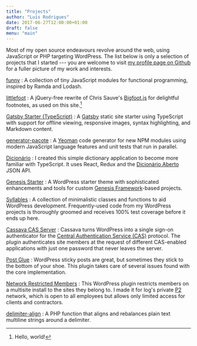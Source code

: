 ```yaml
---
title: "Projects"
author: "Luís Rodrigues"
date: 2017-06-27T12:00:00+01:00
draft: false
menu: "main"
---
```


Most of my open source endeavours revolve around the web, using JavaScript or PHP targeting WordPress. The list below is only a selection of projects that I started --- you are welcome to visit [my profile page on Github](https://github.com/goblindegook/) for a fuller picture of my work and interests.

[funny](https://github.com/goblindegook/funny)
: A collection of tiny JavaScript modules for functional programming, inspired by Ramda and Lodash.

[littlefoot](https://www.npmjs.com/package/littlefoot)
: A jQuery-free rewrite of Chris Sauve's [Bigfoot.js](http://www.bigfootjs.com) for delightful footnotes, as used on this site.[^littlefoot]

[Gatsby Starter (TypeScript)](https://github.com/goblindegook/gatsby-starter-typescript)
: A [Gatsby](https://www.gatsbyjs.org) static site starter using TypeScript with support for offline viewing, responsive images, syntax highlighting, and Markdown content.

[generator-pacote](https://www.npmjs.com/package/generator-pacote)
: A [Yeoman](http://yeoman.io/) code generator for new NPM modules using modern JavaScript language features and unit tests that run in parallel.

[Dicionário](https://github.com/goblindegook/dictionary-react-redux-typescript)
: I created this simple dictionary application to become more familiar with TypeScript. It uses React, Redux and the [Dicionário Aberto](http://dicionario-aberto.net) JSON API.

[Genesis Starter](https://github.com/goblindegook/genesis-starter)
: A WordPress starter theme with sophisticated enhancements and tools for custom [Genesis Framework](http://www.studiopress.com)-based projects.

[Syllables](https://packagist.org/packages/goblindegook/syllables)
: A collection of minimalistic classes and functions to aid WordPress development. Frequently-used code from my WordPress projects is thoroughly groomed and receives 100% test coverage before it ends up here.

[Cassava CAS Server](https://wordpress.org/plugins/wp-cas-server/)
: Cassava turns WordPress into a single sign-on authenticator for the [Central Authentication Service (CAS)](https://www.apereo.org/projects/cas) protocol. The plugin authenticates site members at the request of different CAS-enabled applications with just one password that never leaves the server.

[Post Glue](https://wordpress.org/plugins/post-glue/)
: WordPress sticky posts are great, but sometimes they stick to the bottom of your shoe. This plugin takes care of several issues found with the core implementation.

[Network Restricted Members](https://wordpress.org/plugins/network-restricted-members/)
: This WordPress plugin restricts members on a multisite install to the sites they belong to. I made it for log's private [P2](http://p2theme.com) network, which is open to all employees but allows only limited access for clients and contractors.

[delimiter-align](https://packagist.org/packages/goblindegook/delimiter-align)
: A PHP function that aligns and rebalances plain text multiline strings around a delimiter.

[^littlefoot]: Hello, world!
